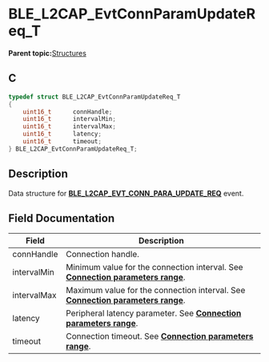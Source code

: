 # BLE\_L2CAP\_EvtConnParamUpdateReq\_T

**Parent topic:**[Structures](GUID-D3C56C79-3C4C-45A4-8AD6-5AC12C62EFD9.md)

## C

```c
typedef struct BLE_L2CAP_EvtConnParamUpdateReq_T
{
    uint16_t      connHandle;
    uint16_t      intervalMin;
    uint16_t      intervalMax;
    uint16_t      latency;
    uint16_t      timeout;
} BLE_L2CAP_EvtConnParamUpdateReq_T;
```

## Description

Data structure for **[BLE\_L2CAP\_EVT\_CONN\_PARA\_UPDATE\_REQ](GUID-91D55D80-4397-48D1-BB8D-C2A0F010F669.md)** event.

## Field Documentation

|Field|Description|
|-----|-----------|
|connHandle|Connection handle.|
|intervalMin|Minimum value for the connection interval. See **[Connection parameters range](GUID-A0E7191A-5AF6-44B4-9E1B-19D74354392D.md)**.|
|intervalMax|Maximum value for the connection interval. See **[Connection parameters range](GUID-A0E7191A-5AF6-44B4-9E1B-19D74354392D.md)**.|
|latency|Peripheral latency parameter. See **[Connection parameters range](GUID-A0E7191A-5AF6-44B4-9E1B-19D74354392D.md)**.|
|timeout|Connection timeout. See **[Connection parameters range](GUID-A0E7191A-5AF6-44B4-9E1B-19D74354392D.md)**.|

